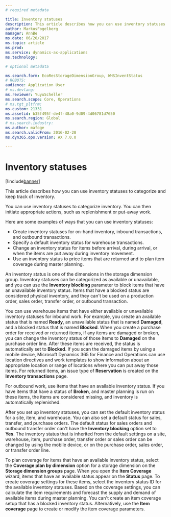 ```yaml
---
# required metadata

title: Inventory statuses
description: This article describes how you can use inventory statuses to categorize and keep track of inventory.
author: MarkusFogelberg
manager: AnnBe
ms.date: 06/20/2017
ms.topic: article
ms.prod:
ms.service: dynamics-ax-applications
ms.technology:

# optional metadata

ms.search.form: EcoResStorageDimensionGroup, WHSInventStatus
# ROBOTS:
audience: Application User
# ms.devlang:
ms.reviewer: YuyuScheller
ms.search.scope: Core, Operations
# ms.tgt_pltfrm:
ms.custom: 21331
ms.assetid: b35f495f-de4f-48a0-9d09-4d06781d7650
ms.search.region: Global
# ms.search.industry:
ms.author: mafoge
ms.search.validFrom: 2016-02-28
ms.dyn365.ops.version: AX 7.0.0

---
```


# Inventory statuses

[!include[banner](../includes/banner.md)]


This article describes how you can use inventory statuses to categorize and keep track of inventory.

You can use inventory statuses to categorize inventory. You can then initiate appropriate actions, such as replenishment or put-away work.

Here are some examples of ways that you can use inventory statuses:

-   Create inventory statuses for on-hand inventory, inbound transactions, and outbound transactions.
-   Specify a default inventory status for warehouse transactions.
-   Change an inventory status for items before arrival, during arrival, or when the items are put away during inventory movement.
-   Use an inventory status to price items that are returned and to plan item coverage during master planning.

An inventory status is one of the dimensions in the storage dimension group. Inventory statuses can be categorized as available or unavailable, and you can use the **Inventory blocking** parameter to block items that have an unavailable inventory status. Items that have a blocked status are considered physical inventory, and they can't be used on a production order, sales order, transfer order, or outbound transaction.

You can use warehouse items that have either available or unavailable inventory statuses for inbound work. For example, you create an available status that is named **Ready**, an unavailable status that is named **Damaged**, and a blocked status that is named **Blocked**. When you create a purchase order for received or returned items, if any items are damaged or broken, you can change the inventory status of those items to **Damaged** on the purchase order line. After these items are received, the status is automatically set to **Blocked**. If you scan the damaged items by using a mobile device, Microsoft Dynamics 365 for Finance and Operations can use location directives and work templates to show information about an appropriate location or range of locations where you can put away those items. For returned items, an issue type of **Reservation** is created on the **Inventory transactions** page.

For outbound work, use items that have an available inventory status. If you have items that have a status of **Broken**, and master planning is run on these items, the items are considered missing, and inventory is automatically replenished.

After you set up inventory statuses, you can set the default inventory status for a site, item, and warehouse. You can also set a default status for sales, transfer, and purchase orders. The default status for sales orders and outbound transfer order can't have the **Inventory blocking** option set to **Yes**. The inventory status that is inherited from the default settings on a site, warehouse, item, purchase order, transfer order or sales order can be changed by using the mobile device, or on the purchase order, sales order, or transfer order line.

To plan coverage for items that have an available inventory status, select the **Coverage plan by dimension** option for a storage dimension on the **Storage dimension groups** page. When you open the **Item Coverage** wizard, items that have an available status appear on the **Status** page. To create coverage settings for these items, select the inventory status ID for the available inventory statuses. Based on the coverage settings, you can calculate the item requirements and forecast the supply and demand of available items during master planning. You can't create an item coverage setup that has a blocked inventory status. Alternatively, use the **Item coverage** page to create or modify the item coverage parameters.

